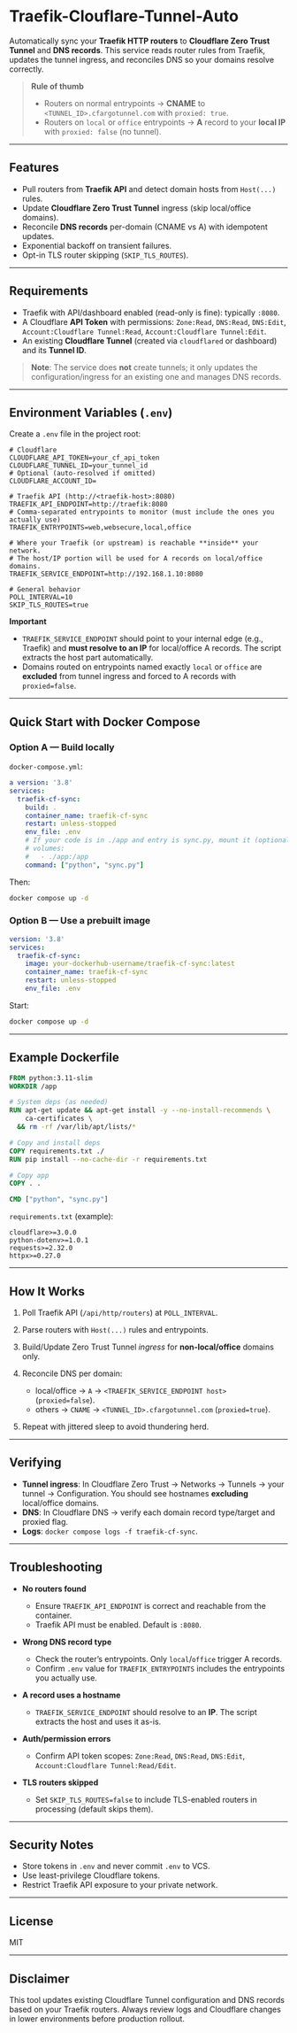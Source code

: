 # Traefik-Clouflare-Tunnel-Auto


Automatically sync your **Traefik HTTP routers** to **Cloudflare Zero Trust Tunnel** and **DNS records**. This service reads router rules from Traefik, updates the tunnel ingress, and reconciles DNS so your domains resolve correctly.

> **Rule of thumb**
>
> * Routers on normal entrypoints → **CNAME** to `<TUNNEL_ID>.cfargotunnel.com` with `proxied: true`.
> * Routers on `local` or `office` entrypoints → **A** record to your **local IP** with `proxied: false` (no tunnel).

---

## Features

* Pull routers from **Traefik API** and detect domain hosts from `Host(...)` rules.
* Update **Cloudflare Zero Trust Tunnel** ingress (skip local/office domains).
* Reconcile **DNS records** per-domain (CNAME vs A) with idempotent updates.
* Exponential backoff on transient failures.
* Opt-in TLS router skipping (`SKIP_TLS_ROUTES`).

---

## Requirements

* Traefik with API/dashboard enabled (read-only is fine): typically `:8080`.
* A Cloudflare **API Token** with permissions: `Zone:Read`, `DNS:Read`, `DNS:Edit`, `Account:Cloudflare Tunnel:Read`, `Account:Cloudflare Tunnel:Edit`.
* An existing **Cloudflare Tunnel** (created via `cloudflared` or dashboard) and its **Tunnel ID**.

> **Note**: The service does **not** create tunnels; it only updates the configuration/ingress for an existing one and manages DNS records.

---

## Environment Variables (`.env`)

Create a `.env` file in the project root:

```env
# Cloudflare
CLOUDFLARE_API_TOKEN=your_cf_api_token
CLOUDFLARE_TUNNEL_ID=your_tunnel_id
# Optional (auto-resolved if omitted)
CLOUDFLARE_ACCOUNT_ID=

# Traefik API (http://<traefik-host>:8080)
TRAEFIK_API_ENDPOINT=http://traefik:8080
# Comma-separated entrypoints to monitor (must include the ones you actually use)
TRAEFIK_ENTRYPOINTS=web,websecure,local,office

# Where your Traefik (or upstream) is reachable **inside** your network.
# The host/IP portion will be used for A records on local/office domains.
TRAEFIK_SERVICE_ENDPOINT=http://192.168.1.10:8080

# General behavior
POLL_INTERVAL=10
SKIP_TLS_ROUTES=true
```

**Important**

* `TRAEFIK_SERVICE_ENDPOINT` should point to your internal edge (e.g., Traefik) and **must resolve to an IP** for local/office A records. The script extracts the host part automatically.
* Domains routed on entrypoints named exactly `local` or `office` are **excluded** from tunnel ingress and forced to A records with `proxied=false`.

---

## Quick Start with Docker Compose

### Option A — Build locally

`docker-compose.yml`:

```yaml
a version: '3.8'
services:
  traefik-cf-sync:
    build: .
    container_name: traefik-cf-sync
    restart: unless-stopped
    env_file: .env
    # If your code is in ./app and entry is sync.py, mount it (optional for dev):
    # volumes:
    #   - ./app:/app
    command: ["python", "sync.py"]
```

Then:

```bash
docker compose up -d
```

### Option B — Use a prebuilt image

```yaml
version: '3.8'
services:
  traefik-cf-sync:
    image: your-dockerhub-username/traefik-cf-sync:latest
    container_name: traefik-cf-sync
    restart: unless-stopped
    env_file: .env
```

Start:

```bash
docker compose up -d
```

---

## Example Dockerfile

```dockerfile
FROM python:3.11-slim
WORKDIR /app

# System deps (as needed)
RUN apt-get update && apt-get install -y --no-install-recommends \
    ca-certificates \
  && rm -rf /var/lib/apt/lists/*

# Copy and install deps
COPY requirements.txt ./
RUN pip install --no-cache-dir -r requirements.txt

# Copy app
COPY . .

CMD ["python", "sync.py"]
```

`requirements.txt` (example):

```
cloudflare>=3.0.0
python-dotenv>=1.0.1
requests>=2.32.0
httpx>=0.27.0
```

---

## How It Works

1. Poll Traefik API (`/api/http/routers`) at `POLL_INTERVAL`.
2. Parse routers with `Host(...)` rules and entrypoints.
3. Build/Update Zero Trust Tunnel *ingress* for **non-local/office** domains only.
4. Reconcile DNS per domain:

   * local/office → `A` → `<TRAEFIK_SERVICE_ENDPOINT host>` (`proxied=false`).
   * others → `CNAME` → `<TUNNEL_ID>.cfargotunnel.com` (`proxied=true`).
5. Repeat with jittered sleep to avoid thundering herd.

---

## Verifying

* **Tunnel ingress**: In Cloudflare Zero Trust → Networks → Tunnels → your tunnel → Configuration. You should see hostnames **excluding** local/office domains.
* **DNS**: In Cloudflare DNS → verify each domain record type/target and proxied flag.
* **Logs**: `docker compose logs -f traefik-cf-sync`.

---

## Troubleshooting

* **No routers found**

  * Ensure `TRAEFIK_API_ENDPOINT` is correct and reachable from the container.
  * Traefik API must be enabled. Default is `:8080`.
* **Wrong DNS record type**

  * Check the router’s entrypoints. Only `local`/`office` trigger A records.
  * Confirm `.env` value for `TRAEFIK_ENTRYPOINTS` includes the entrypoints you actually use.
* **A record uses a hostname**

  * `TRAEFIK_SERVICE_ENDPOINT` should resolve to an **IP**. The script extracts the host and uses it as-is.
* **Auth/permission errors**

  * Confirm API token scopes: `Zone:Read`, `DNS:Read`, `DNS:Edit`, `Account:Cloudflare Tunnel:Read/Edit`.
* **TLS routers skipped**

  * Set `SKIP_TLS_ROUTES=false` to include TLS-enabled routers in processing (default skips them).

---

## Security Notes

* Store tokens in `.env` and never commit `.env` to VCS.
* Use least-privilege Cloudflare tokens.
* Restrict Traefik API exposure to your private network.

---

## License

MIT

---

## Disclaimer

This tool updates existing Cloudflare Tunnel configuration and DNS records based on your Traefik routers. Always review logs and Cloudflare changes in lower environments before production rollout.

